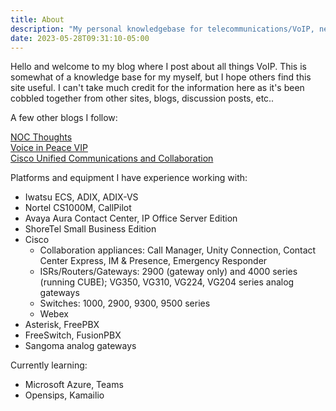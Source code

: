 ```yaml
---
title: About
description: "My personal knowledgebase for telecommunications/VoIP, networking, and Linux topics"
date: 2023-05-28T09:31:10-05:00
---
```

Hello and welcome to my blog where I post about all things VoIP. This is somewhat of a knowledge base for my myself, but I hope others find this site useful. I can't take much credit for the information here as it's been cobbled together from other sites, blogs, discussion posts, etc..

A few other blogs I follow:

[NOC Thoughts](https://nocthoughts.com/)  
[Voice in Peace VIP](https://melvinleejr.blogspot.com/)  
[Cisco Unified Communications and Collaboration](https://ciscouccollab.blogspot.com/)

Platforms and equipment I have experience working with:

- Iwatsu ECS, ADIX, ADIX-VS
- Nortel CS1000M, CallPilot
- Avaya Aura Contact Center, IP Office Server Edition
- ShoreTel Small Business Edition
- Cisco
  - Collaboration appliances: Call Manager, Unity Connection, Contact Center Express, IM & Presence, Emergency Responder
  - ISRs/Routers/Gateways: 2900 (gateway only) and 4000 series (running CUBE); VG350, VG310, VG224, VG204 series analog gateways
  - Switches: 1000, 2900, 9300, 9500 series
  - Webex
- Asterisk, FreePBX
- FreeSwitch, FusionPBX
- Sangoma analog gateways

Currently learning:

- Microsoft Azure, Teams
- Opensips, Kamailio
